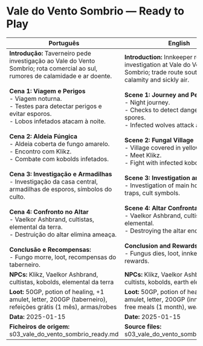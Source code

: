 # Vale do Vento Sombrio — Ready to Play

| Português                                                                                                                                                                                                                                                                                                                                                                                                                                                                                                                                                                                                                                                                                                                                                                         | English                                                                                                                                                                                                                                                                                                                                                                                                                                                                                                                                                                                                                                                                                                                                            |
| --------------------------------------------------------------------------------------------------------------------------------------------------------------------------------------------------------------------------------------------------------------------------------------------------------------------------------------------------------------------------------------------------------------------------------------------------------------------------------------------------------------------------------------------------------------------------------------------------------------------------------------------------------------------------------------------------------------------------------------------------------------------------------- | -------------------------------------------------------------------------------------------------------------------------------------------------------------------------------------------------------------------------------------------------------------------------------------------------------------------------------------------------------------------------------------------------------------------------------------------------------------------------------------------------------------------------------------------------------------------------------------------------------------------------------------------------------------------------------------------------------------------------------------------------- |
| **Introdução:** Taverneiro pede investigação ao Vale do Vento Sombrio; rota comercial ao sul, rumores de calamidade e ar doente.<br><br>**Cena 1: Viagem e Perigos**<br>- Viagem noturna.<br>- Testes para detectar perigos e evitar esporos.<br>- Lobos infetados atacam à noite.<br><br>**Cena 2: Aldeia Fúngica**<br>- Aldeia coberta de fungo amarelo.<br>- Encontro com Klikz.<br>- Combate com kobolds infetados.<br><br>**Cena 3: Investigação e Armadilhas**<br>- Investigação da casa central, armadilhas de esporos, símbolos do culto.<br><br>**Cena 4: Confronto no Altar**<br>- Vaelkor Ashbrand, cultistas, elemental da terra.<br>- Destruição do altar elimina ameaça.<br><br>**Conclusão e Recompensas:**<br>- Fungo morre, loot, recompensas do taberneiro.<br> | **Introduction:** Innkeeper requests investigation at Vale do Vento Sombrio; trade route south, rumors of calamity and sickly air.<br><br>**Scene 1: Journey and Perils**<br>- Night journey.<br>- Checks to detect dangers and avoid spores.<br>- Infected wolves attack at night.<br><br>**Scene 2: Fungal Village**<br>- Village covered in yellow fungus.<br>- Meet Klikz.<br>- Fight with infected kobolds.<br><br>**Scene 3: Investigation and Traps**<br>- Investigation of main house, spore traps, cult symbols.<br><br>**Scene 4: Altar Confrontation**<br>- Vaelkor Ashbrand, cultists, earth elemental.<br>- Destroying the altar ends the threat.<br><br>**Conclusion and Rewards:**<br>- Fungus dies, loot, innkeeper’s rewards.<br> |
| **NPCs:** Klikz, Vaelkor Ashbrand, cultistas, kobolds, elemental da terra                                                                                                                                                                                                                                                                                                                                                                                                                                                                                                                                                                                                                                                                                                         | **NPCs:** Klikz, Vaelkor Ashbrand, cultists, kobolds, earth elemental                                                                                                                                                                                                                                                                                                                                                                                                                                                                                                                                                                                                                                                                              |
| **Loot:** 50GP, potion of healing, +1 amulet, letter, 200GP (taberneiro), refeições grátis (1 mês), armas/robes                                                                                                                                                                                                                                                                                                                                                                                                                                                                                                                                                                                                                                                                   | **Loot:** 50GP, potion of healing, +1 amulet, letter, 200GP (innkeeper), free meals (1 month), weapons/robes                                                                                                                                                                                                                                                                                                                                                                                                                                                                                                                                                                                                                                       |
| **Data:** 2025-01-15                                                                                                                                                                                                                                                                                                                                                                                                                                                                                                                                                                                                                                                                                                                                                              | **Date:** 2025-01-15                                                                                                                                                                                                                                                                                                                                                                                                                                                                                                                                                                                                                                                                                                                               |
| **Ficheiros de origem:** s03_vale_do_vento_sombrio_ready.md                                                                                                                                                                                                                                                                                                                                                                                                                                                                                                                                                                                                                                                                                                                       | **Source files:** s03_vale_do_vento_sombrio_ready.md                                                                                                                                                                                                                                                                                                                                                                                                                                                                                                                                                                                                                                                                                               |
